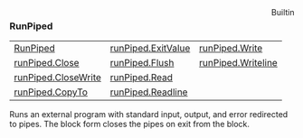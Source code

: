 <div style="float:right"><span class="builtin">Builtin</span></div>

### RunPiped

|     |     |     |
| --- | --- | --- |
| [RunPiped](<RunPiped/RunPiped.md>) | [runPiped.ExitValue](<RunPiped/runPiped.ExitValue.md>) | [runPiped.Write](<RunPiped/runPiped.Write.md>) |
| [runPiped.Close](<RunPiped/runPiped.Close.md>) | [runPiped.Flush](<RunPiped/runPiped.Flush.md>) | [runPiped.Writeline](<RunPiped/runPiped.Writeline.md>) |
| [runPiped.CloseWrite](<RunPiped/runPiped.CloseWrite.md>) | [runPiped.Read](<RunPiped/runPiped.Read.md>) |
| [runPiped.CopyTo](<RunPiped/runPiped.CopyTo.md>) | [runPiped.Readline](<RunPiped/runPiped.Readline.md>) |



Runs an external program with standard input, output, and error redirected to pipes. The block form closes the pipes on exit from the block.